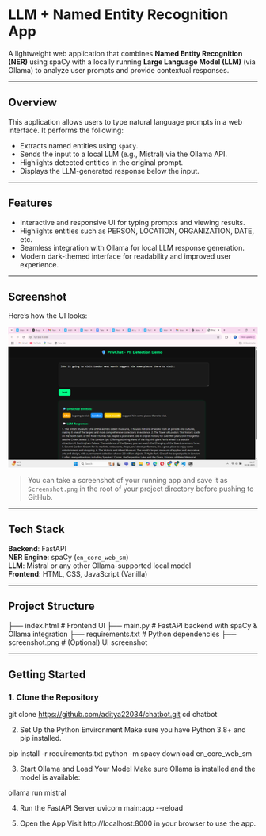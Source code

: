 # LLM + Named Entity Recognition App

A lightweight web application that combines **Named Entity Recognition (NER)** using spaCy with a locally running **Large Language Model (LLM)** (via Ollama) to analyze user prompts and provide contextual responses.

---

## Overview

This application allows users to type natural language prompts in a web interface. It performs the following:

- Extracts named entities using `spaCy`.
- Sends the input to a local LLM (e.g., Mistral) via the Ollama API.
- Highlights detected entities in the original prompt.
- Displays the LLM-generated response below the input.

---

## Features

- Interactive and responsive UI for typing prompts and viewing results.
- Highlights entities such as PERSON, LOCATION, ORGANIZATION, DATE, etc.
- Seamless integration with Ollama for local LLM response generation.
- Modern dark-themed interface for readability and improved user experience.

---

## Screenshot

Here’s how the UI looks:

![App Screenshot](Screenshot.png)

> You can take a screenshot of your running app and save it as `Screenshot.png` in the root of your project directory before pushing to GitHub.

---

## Tech Stack

**Backend**: FastAPI  
**NER Engine**: spaCy (`en_core_web_sm`)  
**LLM**: Mistral or any other Ollama-supported local model  
**Frontend**: HTML, CSS, JavaScript (Vanilla)

---

## Project Structure
├── index.html # Frontend UI
├── main.py # FastAPI backend with spaCy & Ollama integration
├── requirements.txt # Python dependencies
├── screenshot.png # (Optional) UI screenshot

---

## Getting Started

### 1. Clone the Repository

git clone https://github.com/aditya22034/chatbot.git
cd chatbot

2. Set Up the Python Environment
Make sure you have Python 3.8+ and pip installed.

pip install -r requirements.txt
python -m spacy download en_core_web_sm


3. Start Ollama and Load Your Model
Make sure Ollama is installed and the model is available:

ollama run mistral

4. Run the FastAPI Server
uvicorn main:app --reload

5. Open the App
Visit http://localhost:8000 in your browser to use the app.
